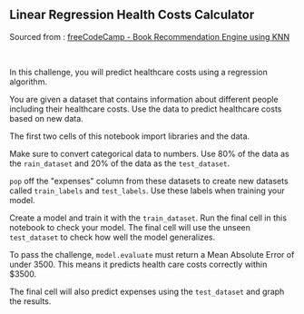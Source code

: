 ## Linear Regression Health Costs Calculator
Sourced from : [freeCodeCamp - Book Recommendation Engine using KNN](https://www.freecodecamp.org/learn/machine-learning-with-python/machine-learning-with-python-projects/linear-regression-health-costs-calculator)

<br>

In this challenge, you will predict healthcare costs using a regression algorithm.

You are given a dataset that contains information about different people including their healthcare costs. Use the data to predict healthcare costs based on new data.

The first two cells of this notebook import libraries and the data.

Make sure to convert categorical data to numbers. Use 80% of the data as the `rain_dataset` and 20% of the data as the `test_dataset`.

`pop` off the "expenses" column from these datasets to create new datasets called `train_labels` and `test_labels`. Use these labels when training your model.

Create a model and train it with the `train_dataset`. Run the final cell in this notebook to check your model. The final cell will use the unseen `test_dataset` to check how well the model generalizes.

To pass the challenge, `model.evaluate` must return a Mean Absolute Error of under 3500. This means it predicts health care costs correctly within $3500.

The final cell will also predict expenses using the `test_dataset` and graph the results.

